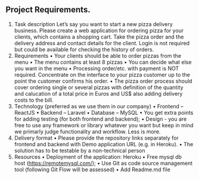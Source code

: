 ## Project Requirements.
1. Task description
Let’s say you want to start a new pizza delivery business. Please create a web application for
ordering pizza for your clients, which contains a shopping cart. Take the pizza order and the
delivery address and contact details for the client. Login is not required but could be available
for checking the history of orders.
2. Requirements
• Your clients should be able to order pizzas from the menu
• The menu contains at least 8 pizzas
• You can decide what else you want in the menu
• Processing order/etc. with payment is NOT required. Concentrate on the interface to your
pizza customer up to the point the customer confirms his order.
• The pizza order process should cover ordering single or several pizzas with definition of the
quantity and calucation of a total price in Euros and US$ also adding delivery costs to the bill.
3. Technology (preferred as we use them in our company)
• Frontend – ReactJS
• Backend – Laravel
• Database – MySQL
• You get extra points for adding testing (for both frontend and backend);
• Design - you are free to use any framework or library whatever you want but keep in mind
we primarly judge functionality and workflow. Less is more.
4. Delivery format
• Please provide the repository links separately for frontend and backend with Demo
application URL (e.g. in Heroku).
• The solution has to be testable by a non-technical person
5. Resources
• Deployment of the application: Heroku
• Free mysql db host (https://remotemysql.com/);
• Use Git as code source management tool (following Git Flow will be assessed)
• Add Readme.md file
